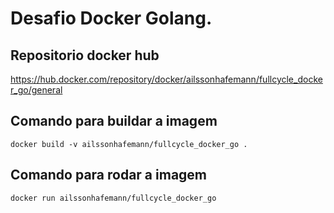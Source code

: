# Desafio Docker Golang.

## Repositorio docker hub
https://hub.docker.com/repository/docker/ailssonhafemann/fullcycle_docker_go/general

## Comando para buildar a imagem
```
docker build -v ailssonhafemann/fullcycle_docker_go .
```

## Comando para rodar a imagem
```
docker run ailssonhafemann/fullcycle_docker_go
```
